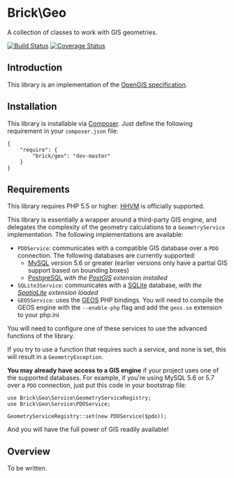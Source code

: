 Brick\Geo
=========

A collection of classes to work with GIS geometries.

[![Build Status](https://secure.travis-ci.org/brick/geo.png?branch=master)](http://travis-ci.org/brick/geo)
[![Coverage Status](https://coveralls.io/repos/brick/geo/badge.png?branch=master)](https://coveralls.io/r/brick/geo?branch=master)

Introduction
------------

This library is an implementation of the [OpenGIS specification](http://www.opengeospatial.org/standards/sfa).

Installation
------------

This library is installable via [Composer](https://getcomposer.org/).
Just define the following requirement in your `composer.json` file:

    {
        "require": {
            "brick/geo": "dev-master"
        }
    }

Requirements
------------

This library requires PHP 5.5 or higher. [HHVM](http://hhvm.com/) is officially supported.

This library is essentially a wrapper around a third-party GIS engine, and delegates the complexity of the
geometry calculations to a `GeometryService` implementation. The following implementations are available:

- `PDOService`: communicates with a compatible GIS database over a `PDO` connection. The following databases are currently supported:
  - [MySQL](http://php.net/manual/en/ref.pdo-mysql.php) version 5.6 or greater (earlier versions only have a partial GIS support based on bounding boxes)
  - [PostgreSQL](http://php.net/manual/en/ref.pdo-pgsql.php) *with the [PostGIS](http://postgis.net/install) extension installed*
- `SQLite3Service`: communicates with a [SQLite](http://php.net/manual/en/book.sqlite3.php) database, *with the [SpatiaLite](https://www.gaia-gis.it/fossil/libspatialite/index) extension loaded*
- `GEOSService`: uses the [GEOS](https://github.com/libgeos/libgeos) PHP bindings. You will need to compile the GEOS engine with the `--enable-php` flag and add the `geos.so` extension to your php.ini

You will need to configure one of these services to use the advanced functions of the library.

If you try to use a function that requires such a service, and none is set, this will result in a `GeometryException`.

**You may already have access to a GIS engine** if your project uses one of the supported databases.
For example, if you're using MySQL 5.6 or 5.7 over a `PDO` connection, just put this code in your bootstrap file:

    use Brick\Geo\Service\GeometryServiceRegistry;
    use Brick\Geo\Service\PDOService;

    GeometryServiceRegistry::set(new PDOService($pdo));

And you will have the full power of GIS readily available!

Overview
--------

To be written.
